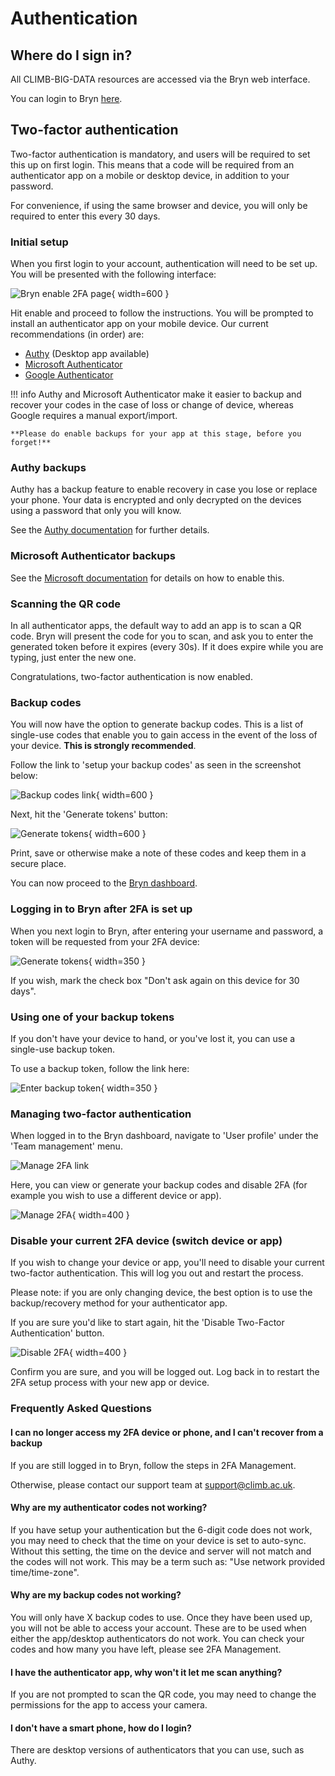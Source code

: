 # Authentication

## Where do I sign in?

All CLIMB-BIG-DATA resources are accessed via the Bryn web interface.

You can login to Bryn [here](https://bryn.climb.ac.uk/account/login/).

## Two-factor authentication

Two-factor authentication is mandatory, and users will be required to set this up on first login. This means that a code will be required from an authenticator app on a mobile or desktop device, in addition to your password.

For convenience, if using the same browser and device, you will only be required to enter this every 30 days.

### Initial setup

When you first login to your account, authentication will need to be set up. You will be presented with the following interface:

![Bryn enable 2FA page](img/bryn-enable-2fa.png){ width=600 }

Hit enable and proceed to follow the instructions. You will be prompted to install an authenticator app on your mobile device. Our current recommendations (in order) are:

- [Authy](https://support.authy.com/hc/en-us/articles/115001945848-Downloading-and-Installing-Authy-Apps) (Desktop app available)
- [Microsoft Authenticator](https://www.microsoft.com/en-us/security/mobile-authenticator-app)
- [Google Authenticator](https://googleauthenticator.net/)

<!-- prettier-ignore -->
!!! info
    Authy and Microsoft Authenticator make it easier to backup and recover your codes in the case of loss or change of device, whereas Google requires a manual export/import.

    **Please do enable backups for your app at this stage, before you forget!**

### Authy backups

Authy has a backup feature to enable recovery in case you lose or replace your phone. Your data is encrypted and only decrypted on the devices using a password that only you will know.

See the [Authy documentation](https://authy.com/blog/how-the-authy-two-factor-backups-work/) for further details.

### Microsoft Authenticator backups

See the [Microsoft documentation](https://support.microsoft.com/en-us/account-billing/back-up-and-recover-account-credentials-in-the-authenticator-app-bb939936-7a8d-4e88-bc43-49bc1a700a40) for details on how to enable this.

### Scanning the QR code

In all authenticator apps, the default way to add an app is to scan a QR code. Bryn will present the code for you to scan, and ask you to enter the generated token before it expires (every 30s). If it does expire while you are typing, just enter the new one.

Congratulations, two-factor authentication is now enabled.

### Backup codes

You will now have the option to generate backup codes. This is a list of single-use codes that enable you to gain access in the event of the loss of your device. **This is strongly recommended**.

Follow the link to 'setup your backup codes' as seen in the screenshot below:

![Backup codes link](img/bryn-2fa-success-backup-link.png){ width=600 }

Next, hit the 'Generate tokens' button:

![Generate tokens](img/bryn-generate-tokens.png){ width=600 }

Print, save or otherwise make a note of these codes and keep them in a secure place.

You can now proceed to the [Bryn dashboard](https://bryn.climb.ac.uk/).

### Logging in to Bryn after 2FA is set up

When you next login to Bryn, after entering your username and password, a token will be requested from your 2FA device:

![Generate tokens](img/bryn-login-2fa.png){ width=350 }

If you wish, mark the check box "Don't ask again on this device for 30 days".

### Using one of your backup tokens

If you don't have your device to hand, or you've lost it, you can use a single-use backup token.

To use a backup token, follow the link here:

![Enter backup token](img/bryn-user-backup-token-link.png){ width=350 }

### Managing two-factor authentication

When logged in to the Bryn dashboard, navigate to 'User profile' under the 'Team management' menu.

![Manage 2FA link](img/bryn-manage-2fa-link.png)

Here, you can view or generate your backup codes and disable 2FA (for example you wish to use a different device or app).

![Manage 2FA](img/bryn-manage-2fa-panel.png){ width=400 }

### Disable your current 2FA device (switch device or app)

If you wish to change your device or app, you'll need to disable your current two-factor authentication. This will log you out and restart the process.

Please note: if you are only changing device, the best option is to use the backup/recovery method for your authenticator app.

If you are sure you'd like to start again, hit the 'Disable Two-Factor Authentication' button.

![Disable 2FA](img/bryn-disable-2fa-panel.png){ width=400 }

Confirm you are sure, and you will be logged out. Log back in to restart the 2FA setup process with your new app or device.

### Frequently Asked Questions

#### I can no longer access my 2FA device or phone, and I can't recover from a backup

If you are still logged in to Bryn, follow the steps in 2FA Management.

Otherwise, please contact our support team at [support@climb.ac.uk](mailto:support@climb.ac.uk).

#### Why are my authenticator codes not working?

If you have setup your authentication but the 6-digit code does not work, you may need to check that the time on your device is set to auto-sync. Without this setting, the time on the device and server will not match and the codes will not work. This may be a term such as: "Use network provided time/time-zone".

#### Why are my backup codes not working?

You will only have X backup codes to use. Once they have been used up, you will not be able to access your account. These are to be used when either the app/desktop authenticators do not work. You can check your codes and how many you have left, please see 2FA Management.

#### I have the authenticator app, why won't it let me scan anything?

If you are not prompted to scan the QR code, you may need to change the permissions for the app to access your camera.

#### I don't have a smart phone, how do I login?

There are desktop versions of authenticators that you can use, such as Authy.
